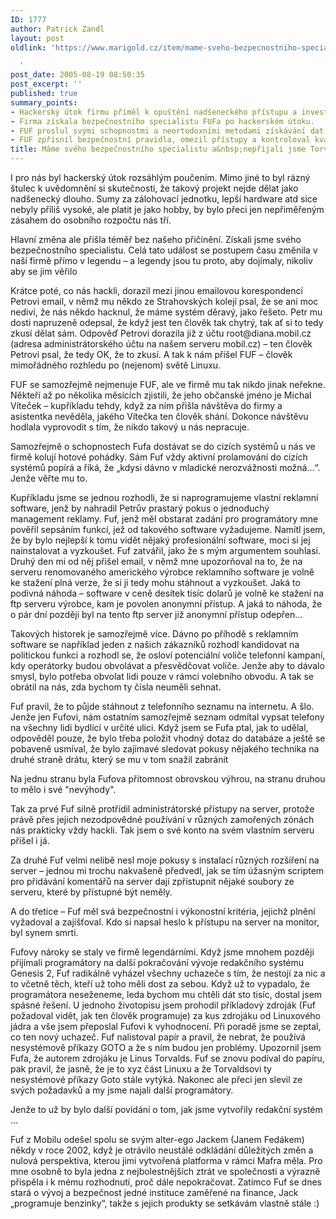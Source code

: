 ```yaml
---
ID: 1777
author: Patrick Zandl
layout: post
oldlink: 'https://www.marigold.cz/item/mame-sveho-bezpecnostniho-specialistu-a-neprijali-jsme-torvaldse

  '
post_date: 2005-08-19 08:50:35
post_excerpt: ''
published: true
summary_points:
- Hackerský útok firmu přiměl k opuštění nadšeneckého přístupu a investicím.
- Firma získala bezpečnostního specialistu FUFa po hackerském útoku.
- FUF proslul svými schopnostmi a neortodoxními metodami získávání dat.
- FUF zpřísnil bezpečnostní pravidla, omezil přístupy a kontroloval kvalitu kódu.
title: Máme svého bezpečnostního specialistu a&nbsp;nepřijali jsme Torvaldse
---
```


<p>I pro nás byl hackerský útok rozsáhlým poučením. Mimo jiné to byl rázný štulec k uvědomnění si skutečnosti, že takový projekt nejde dělat jako nadšenecký dlouho. Sumy za zálohovací jednotku, lepší hardware atd sice nebyly příliš vysoké, ale platit je jako hobby, by bylo přeci jen  nepřiměřeným zásahem do osobního rozpočtu nás tří. </p>

<p>Hlavní změna ale přišla téměř bez našeho přičinění. Získali jsme svého bezpečnostního specialistu. Celá tato událost se postupem času změnila v naší firmě přímo v legendu – a legendy jsou tu proto, aby dojímaly, nikoliv aby se jim věřilo
</p>

<!--more--><p>Krátce poté, co nás hackli, dorazil mezi jinou emailovou korespondencí Petrovi email, v němž mu někdo ze Strahovských kolejí psal, že se ani moc nediví, že nás někdo hacknul, že máme systém děravý, jako řešeto. Petr mu dosti napruzeně odepsal, že když jest ten člověk tak chytrý, tak ať si to tedy zkusí dělat sám. Odpověď Petrovi dorazila již z účtu root@diana.mobil.cz (adresa administrátorského účtu na našem serveru mobil.cz) – ten člověk Petrovi psal, že tedy OK, že to zkusí. A tak k nám přišel FUF – člověk mimořádného rozhledu po (nejenom) světě Linuxu.</p>

<p>FUF se samozřejmě nejmenuje FUF, ale ve firmě mu tak nikdo jinak neřekne. Někteří až po několika měsících zjistili, že jeho občanské jméno je Michal Víteček – kupříkladu tehdy, když za ním přišla návštěva do firmy a asistentka nevěděla, jakého Vítečka ten člověk shání. Dokonce návštěvu hodlala vyprovodit s tím, že nikdo takový u nás nepracuje. </p>

<p>Samozřejmě o schopnostech Fufa dostávat se do cizích systémů u nás ve firmě kolují hotové pohádky. Sám Fuf vždy aktivní prolamování do cizích systémů popírá a říká, že „kdysi dávno v mladické nerozvážnosti možná…“. Jenže věřte mu to. </p>

<p>Kupříkladu jsme se jednou rozhodli, že si naprogramujeme vlastní reklamní software, jenž by nahradil Petrův prastarý pokus o jednoduchý management reklamy. Fuf, jenž měl obstarat zadání pro programátory mne pověřil sepsáním funkcí, jež od takového software vyžadujeme. Namítl jsem, že by bylo nejlepší k tomu vidět nějaký profesionální software, moci si jej nainstalovat a vyzkoušet. Fuf zatvářil, jako že s mým argumentem souhlasí. Druhý den mi od něj přišel email, v němž mne upozorňoval na to, že na serveru renomovaného amerického výrobce reklamního software je volně ke stažení plná verze, že si ji tedy mohu stáhnout a vyzkoušet.  Jaká to podivná náhoda – software v ceně desítek tisíc dolarů je volně ke stažení na ftp serveru výrobce, kam je povolen anonymní přístup. A jaká to náhoda, že o pár dní později byl na tento ftp server již anonymní přístup odepřen…</p>

<p>Takových historek je samozřejmě více. Dávno po příhodě s reklamním software se například jeden z našich zákazníků rozhodl kandidovat na politickou funkci a rozhodl se, že osloví potenciální voliče telefonní kampaní, kdy operátorky budou obvolávat a přesvědčovat voliče. Jenže aby to dávalo smysl, bylo potřeba obvolat lidi pouze v rámci volebního obvodu.  A tak se obrátil na nás, zda bychom ty čísla neuměli sehnat. </p>

<p>Fuf pravil, že to půjde stáhnout z telefonního seznamu na internetu. A šlo. Jenže jen Fufovi, nám ostatním samozřejmě seznam odmítal vypsat telefony na všechny lidi bydlící v určité ulici. Když jsem se Fufa ptal, jak to udělal, odpověděl pouze, že bylo třeba položit vhodný dotaz do databáze a ještě se pobaveně usmíval, že bylo zajímavé sledovat pokusy nějakého technika na druhé straně drátu, který se mu v tom snažil zabránit </p>

<p>Na jednu stranu byla Fufova přítomnost obrovskou výhrou, na stranu druhou to mělo i své "nevýhody". </p>

<p>Tak za prvé Fuf silně protřídil administrátorské přístupy na server, protože právě přes jejich nezodpovědné používání v různých zamořených zónách nás prakticky vždy hackli. Tak jsem o své konto na svém vlastním serveru přišel i já. </p>

<p>Za druhé Fuf velmi nelibě nesl moje pokusy s instalací různých rozšíření na server – jednou mi trochu nakvašeně předvedl, jak se tím úžasným scriptem pro přidávání komentářů na server dají zpřístupnit nějaké soubory ze serveru, které by přístupné být neměly. </p>

<p>A do třetice – Fuf měl svá bezpečnostní i výkonostní kritéria, jejichž plnění vyžadoval a zajišťoval. Kdo si napsal heslo k přístupu na server na monitor, byl synem smrti. </p>

<p>Fufovy nároky se staly ve firmě legendárními. Když jsme mnohem později přijímali programátory na další pokračování vývoje redakčního systému Genesis 2, Fuf radikálně vyházel všechny uchazeče s tím, že nestojí za nic a to včetně těch, kteří už toho měli dost za sebou. Když už to vypadalo, že programátora neseženeme, leda bychom mu chtěli dát sto tisíc, dostal jsem spásné řešení. U jednoho životopisu jsem prohodil příkladový zdroják (Fuf požadoval vidět, jak ten člověk programuje) za kus zdrojáku od Linuxového jádra a vše jsem přeposlal Fufovi k vyhodnocení. Při poradě jsme se zeptal, co ten nový uchazeč. Fuf nalistoval papír a pravil, že nebrat, že používá nesystémově příkazy GOTO a že s ním budou jen problémy. Upozornil jsem Fufa, že autorem zdrojáku je Linus Torvalds. Fuf se znovu podíval do papíru, pak pravil, že jasně, že je to xyz část Linuxu a že Torvaldsovi ty nesystémové příkazy Goto stále vytýká. Nakonec ale přeci jen slevil ze svých požadavků a my jsme najali další programátory.  </p>

<p>Jenže to už by bylo další povídání o tom, jak jsme vytvořily redakční systém ...</p>

<p>Fuf z Mobilu odešel spolu se svým alter-ego Jackem (Janem Fedákem) někdy v roce 2002, když je otrávilo neustálé odkládání důležitých změn a nulová perspektiva, kterou jimi vytvořená platforma v rámci Mafra měla. Pro mne osobně to byla jedna z nejbolestnějších ztrát ve společnosti a výrazně přispěla i k mému rozhodnutí, proč dále nepokračovat. Zatímco Fuf se dnes stará o vývoj a bezpečnost jedné instituce zaměřené na finance, Jack „programuje benzinky“, takže s jejich produkty se setkávám vlastně stále :)
</p>